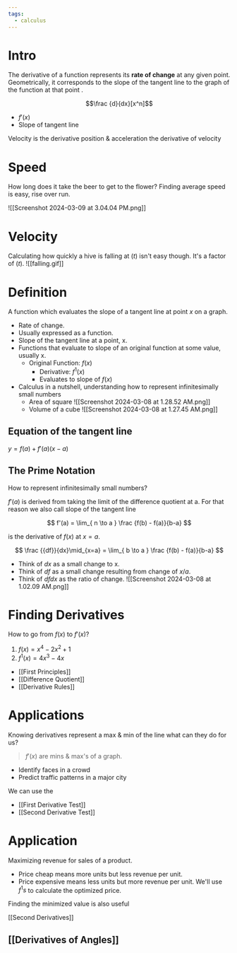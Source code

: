 ```yaml
---
tags:
  - calculus
---
```


# Intro

The derivative of a function represents its **rate of change** at any given point. Geometrically, it corresponds to the slope of the tangent line to the graph of the function at that point .

$$\frac {d}{dx}[x^n]$$

- $f'(x)$
- Slope of tangent line

Velocity is the derivative position & acceleration the derivative of velocity

# Speed

How long does it take the beer to get to the flower?
Finding average speed is easy, rise over run.

![[Screenshot 2024-03-09 at 3.04.04 PM.png]]

# Velocity

Calculating how quickly a hive is falling at $(t)$ isn't easy though.
It's a factor of $(t)$.
![[falling.gif]]

# Definition

A function which evaluates the slope of a tangent line at point $x$ on a graph.

- Rate of change.
- Usually expressed as a function.
- Slope of the tangent line at a point, x.
- Functions that evaluate to slope of an original function at some value, usually x.
  - Original Function: $f(x)$
    - Derivative: $f^1(x)$
    - Evaluates to slope of $f(x)$
- Calculus in a nutshell, understanding how to represent infinitesimally small numbers
  - Area of square
    ![[Screenshot 2024-03-08 at 1.28.52 AM.png]]
  - Volume of a cube
    ![[Screenshot 2024-03-08 at 1.27.45 AM.png]]

## Equation of the tangent line

$y = f(a) + f'(a)(x-a)$

## The Prime Notation

How to represent infinitesimally small numbers?

$f'(a)$ is derived from taking the limit of the difference quotient at a. For that reason we also call slope of the tangent line

$$
f'(a) = \lim_{ n \to a } \frac {f(b) - f(a)}{b-a}
$$

is the derivative of $f(x)$ at $x = a$.

$$
\frac {{df}}{dx}\mid_{x=a} = \lim_{ b \to a } \frac {f(b) - f(a)}{b-a}
$$

- Think of $dx$ as a small change to x.
- Think of $df$ as a small change resulting from change of $x/a$.
- Think of ${df}{dx}$ as the ratio of change.
  ![[Screenshot 2024-03-08 at 1.02.09 AM.png]]

# Finding Derivatives

How to go from $f(x)$ to $f'(x)$?

1. $f(x)=x^4−2x^2+1$
2. $f^1(x) = 4x^3-4x$

- [[First Principles]]
- [[Difference Quotient]]
- [[Derivative Rules]]

# Applications

Knowing derivatives represent a max & min of the line what can they do for us?

> $f'(x)$ are mins & max's of a graph.

- Identify faces in a crowd
- Predict traffic patterns in a major city

We can use the

- [[First Derivative Test]]
- [[Second Derivative Test]]

# Application

Maximizing revenue for sales of a product.

- Price cheap means more units but less revenue per unit.
- Price expensive means less units but more revenue per unit.
  We'll use $f^1s$ to calculate the optimized price.

Finding the minimized value is also useful

[[Second Derivatives]]

## [[Derivatives of Angles]]

